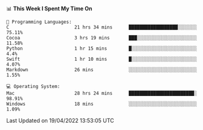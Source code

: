 
<!--START_SECTION:waka-->
📊 **This Week I Spent My Time On** 

```text
💬 Programming Languages: 
C                        21 hrs 34 mins      ██████████████████░░░░░░░   75.11% 
Cocoa                    3 hrs 19 mins       ███░░░░░░░░░░░░░░░░░░░░░░   11.58% 
Python                   1 hr 15 mins        █░░░░░░░░░░░░░░░░░░░░░░░░   4.4% 
Swift                    1 hr 10 mins        █░░░░░░░░░░░░░░░░░░░░░░░░   4.07% 
Markdown                 26 mins             ░░░░░░░░░░░░░░░░░░░░░░░░░   1.55%

💻 Operating System: 
Mac                      28 hrs 24 mins      ████████████████████████░   98.91% 
Windows                  18 mins             ░░░░░░░░░░░░░░░░░░░░░░░░░   1.09%

```


 Last Updated on 19/04/2022 13:53:05 UTC
<!--END_SECTION:waka-->
